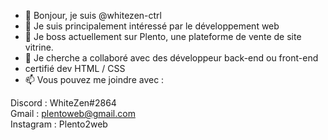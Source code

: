 - 👋 Bonjour, je suis @whitezen-ctrl
- 👀 Je suis principalement intéressé par le développement web
- 🌱 Je boss actuellement sur Plento, une plateforme de vente de site vitrine.
- 💞️ Je cherche a collaboré avec des développeur back-end ou front-end
-    certifié dev HTML / CSS
- 📫 Vous pouvez me joindre avec :

Discord : WhiteZen#2864 \
Gmail : plentoweb@gmail.com \
Instagram : Plento2web
